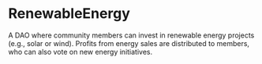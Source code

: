 # RenewableEnergy
 A DAO where community members can invest in renewable energy projects (e.g., solar or wind). Profits from energy sales are distributed to members, who can also vote on new energy initiatives.
